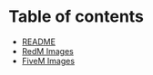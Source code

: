 # Table of contents

* [README](README.md)
* [RedM Images](redm-images.md)
* [FiveM Images](fivem-images.md)
